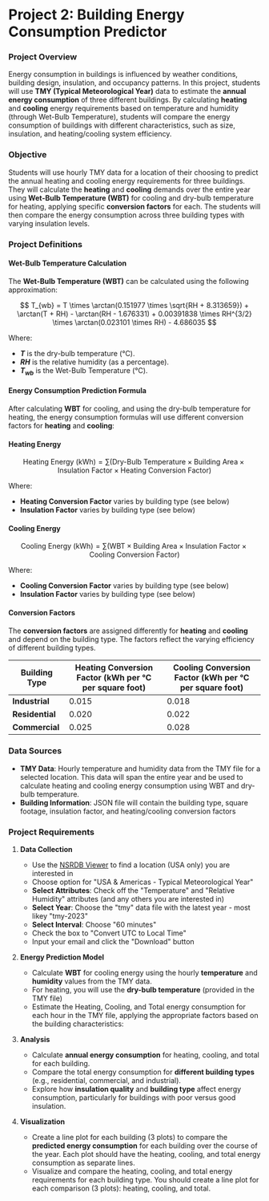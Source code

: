# **Project 2: Building Energy Consumption Predictor**

### **Project Overview**
Energy consumption in buildings is influenced by weather conditions, building design, insulation, and occupancy patterns. In this project, students will use **TMY (Typical Meteorological Year)** data to estimate the **annual energy consumption** of three different buildings. By calculating **heating** and **cooling** energy requirements based on temperature and humidity (through Wet-Bulb Temperature), students will compare the energy consumption of buildings with different characteristics, such as size, insulation, and heating/cooling system efficiency.

### **Objective**
Students will use hourly TMY data for a location of their choosing to predict the annual heating and cooling energy requirements for three buildings. They will calculate the **heating** and **cooling** demands over the entire year using **Wet-Bulb Temperature (WBT)** for cooling and dry-bulb temperature for heating, applying specific **conversion factors** for each. The students will then compare the energy consumption across three building types with varying insulation levels.

### **Project Definitions**

#### **Wet-Bulb Temperature Calculation**
The **Wet-Bulb Temperature (WBT)** can be calculated using the following approximation:

$$
T_{wb} = T \times \arctan(0.151977 \times \sqrt{RH + 8.313659}) + \arctan(T + RH) - \arctan(RH - 1.676331) + 0.00391838 \times RH^{3/2} \times \arctan(0.023101 \times RH) - 4.686035
$$

Where:
- **$T$** is the dry-bulb temperature (°C).
- **$RH$** is the relative humidity (as a percentage).
- **$T_{wb}$** is the Wet-Bulb Temperature (°C).

#### **Energy Consumption Prediction Formula**
After calculating **WBT** for cooling, and using the dry-bulb temperature for heating, the energy consumption formulas will use different conversion factors for **heating** and **cooling**:

#### **Heating Energy**
$$
\text{Heating Energy (kWh)} = \sum \left(\text{Dry-Bulb Temperature} \times \text{Building Area} \times \text{Insulation Factor} \times \text{Heating Conversion Factor}\right)
$$

Where:
- **Heating Conversion Factor** varies by building type (see below)
- **Insulation Factor** varies by building type (see below)
  
#### **Cooling Energy**
$$
\text{Cooling Energy (kWh)} = \sum \left(\text{WBT} \times \text{Building Area} \times \text{Insulation Factor} \times \text{Cooling Conversion Factor}\right)
$$

Where:
- **Cooling Conversion Factor** varies by building type (see below)
- **Insulation Factor** varies by building type (see below)

#### **Conversion Factors**
The **conversion factors** are assigned differently for **heating** and **cooling** and depend on the building type. The factors reflect the varying efficiency of different building types.

| Building Type   | Heating Conversion Factor (kWh per °C per square foot) | Cooling Conversion Factor (kWh per °C per square foot) |
|-----------------|--------------------------------------------------------|-------------------------------------------------------|
| **Industrial**   | 0.015                                                  | 0.018                                                 |
| **Residential**  | 0.020                                                  | 0.022                                                 |
| **Commercial**   | 0.025                                                  | 0.028                                                 |

### **Data Sources**
- **TMY Data**: Hourly temperature and humidity data from the TMY file for a selected location. This data will span the entire year and be used to calculate heating and cooling energy consumption using WBT and dry-bulb temperature.
- **Building Information**: JSON file will contain the building type, square footage, insulation factor, and heating/cooling conversion factors

### **Project Requirements**
1. **Data Collection**
   - Use the [NSRDB Viewer](https://nsrdb.nrel.gov/data-viewer) to find a location (USA only) you are interested in
   - Choose option for "USA & Americas - Typical Meteorological Year"
   - **Select Attributes**: Check off the "Temperature" and "Relative Humidity" attributes (and any others you are interested in)
   - **Select Year**: Choose the "tmy" data file with the latest year - most likey "tmy-2023"
   - **Select Interval**: Choose "60 minutes"
   - Check the box to "Convert UTC to Local Time"
   - Input your email and click the "Download" button
  
2. **Energy Prediction Model**
   - Calculate **WBT** for cooling energy using the hourly **temperature** and **humidity** values from the TMY data.
   - For heating, you will use the **dry-bulb temperature** (provided in the TMY file)
   - Estimate the Heating, Cooling, and Total energy consumption for each hour in the TMY file, applying the appropriate factors based on the building characteristics:

3. **Analysis**
   - Calculate **annual energy consumption** for heating, cooling, and total for each building.
   - Compare the total energy consumption for **different building types** (e.g., residential, commercial, and industrial).
   - Explore how **insulation quality** and **building type** affect energy consumption, particularly for buildings with poor versus good insulation.

4. **Visualization**
   - Create a line plot for each building (3 plots) to compare the **predicted energy consumption** for each building over the course of the year. Each plot should have the heating, cooling, and total energy consumption as separate lines. 
   - Visualize and compare the heating, cooling, and total energy requirements for each building type. You should create a line plot for each comparison (3 plots): heating, cooling, and total.
